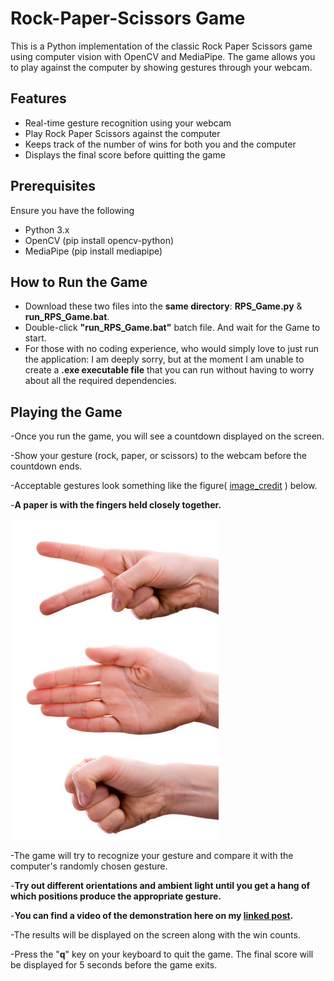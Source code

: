 # Rock-Paper-Scissors Game

This is a Python implementation of the classic Rock Paper Scissors game using computer vision with OpenCV and MediaPipe. The game allows you to play against the computer by showing gestures through your webcam.



## Features

- Real-time gesture recognition using your webcam
- Play Rock Paper Scissors against the computer
- Keeps track of the number of wins for both you and the computer
- Displays the final score before quitting the game

## Prerequisites
Ensure you have the following 
- Python 3.x
- OpenCV (pip install opencv-python)
- MediaPipe (pip install mediapipe)

## How to Run the Game
- Download these two files into the **same directory**: **RPS_Game.py** & **run_RPS_Game.bat**.
- Double-click **"run_RPS_Game.bat"** batch file. And wait for the Game to start.
- For those with no coding experience, who would simply love to just run the application: I am deeply sorry, but at the moment I am unable to create a **.exe executable file** that you can run without having to worry about all the required dependencies. 

## Playing the Game
-Once you run the game, you will see a countdown displayed on the screen.

-Show your gesture (rock, paper, or scissors) to the webcam before the countdown ends.

-Acceptable gestures look something like the figure( [image_credit](https://www.al.com/entertainment/2012/03/redstone_arsenal_will_host_roc.html) ) below.

-**A paper is with the fingers held closely together.**

![Gestures](Game_package\RPS.jpg)

-The game will try to recognize your gesture and compare it with the computer's randomly chosen gesture.

-**Try out different orientations and ambient light until you get a hang of which positions produce the appropriate gesture.**

-**You can find a video of the demonstration here on my [linked post](https://www.al.com/entertainment/2012/03/redstone_arsenal_will_host_roc.html).**

-The results will be displayed on the screen along with the win counts.

-Press the "**q**" key on your keyboard to quit the game. The final score will be displayed for 5 seconds before the game exits.

